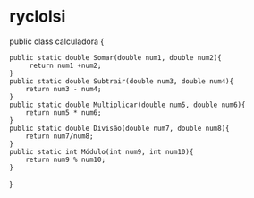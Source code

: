 # ryclolsi
public class calculadora {

    public static double Somar(double num1, double num2){
         return num1 +num2;
    }
    public static double Subtrair(double num3, double num4){
        return num3 - num4;
    }
    public static double Multiplicar(double num5, double num6){
        return num5 * num6;
    }
    public static double Divisão(double num7, double num8){
        return num7/num8;
    }
    public static int Módulo(int num9, int num10){
        return num9 % num10;
    }
     
}
